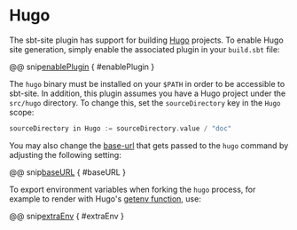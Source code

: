 # Hugo

The sbt-site plugin has support for building [Hugo] projects. To enable Hugo site generation, simply enable the associated plugin in your `build.sbt` file:

@@ snip[enablePlugin](../../../sbt-test/hugo/can-use-hugo/build.sbt) { #enablePlugin }

The `hugo` binary must be installed on your `$PATH` in order to be accessible to sbt-site. In addition, this plugin assumes you have a Hugo project under the `src/hugo` directory. To change this, set the `sourceDirectory` key in the `Hugo` scope:

```sbt
sourceDirectory in Hugo := sourceDirectory.value / "doc"
```

You may also change the [base-url](https://gohugo.io/overview/configuration/) that gets passed to the `hugo` command by adjusting the following setting:

@@ snip[baseURL](../../../sbt-test/hugo/can-use-hugo/build.sbt) { #baseURL }

To export environment variables when forking the `hugo` process, for example to render with Hugo's [getenv function](https://hugodocs.info/functions/getenv/), use:

@@ snip[extraEnv](../../../sbt-test/hugo/can-use-hugo/build.sbt) { #extraEnv }

[Hugo]: http://gohugo.io/
